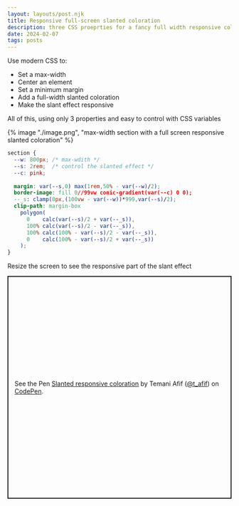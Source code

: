 ```yaml
---
layout: layouts/post.njk
title: Responsive full-screen slanted coloration
description: three CSS proeprties for a fancy full width responsive coloration
date: 2024-02-07
tags: posts
---
```


Use modern CSS to:
* Set a max-width
* Center an element
* Set a minimum margin
* Add a full-width slanted coloration
* Make the slant effect responsive

All of this, using only 3 properties and easy to control with CSS variables 

{% image "./image.png", "max-width section with a full screen responsive slanted coloration" %}

```css
section {
  --w: 800px; /* max-wdith */
  --s: 2rem;  /* control the slanted effect */
  --c: pink;
  
  margin: var(--s,0) max(1rem,50% - var(--w)/2);
  border-image: fill 0//99vw conic-gradient(var(--c) 0 0);
  --_s: clamp(0px,(100vw - var(--w))*999,var(--s)/2);
  clip-path: margin-box
    polygon(
      0    calc(var(--s)/2 + var(--_s)),
      100% calc(var(--s)/2 - var(--_s)),
      100% calc(100% - var(--s)/2 - var(--_s)),
      0    calc(100% - var(--s)/2 + var(--_s))
    );
}
```

Resize the screen to see the responsive part of the slant effect

<p class="codepen" data-height="500" data-default-tab="result" data-slug-hash="jOJpZZb" data-preview="true" data-user="t_afif" style="height: 500px; box-sizing: border-box; display: flex; align-items: center; justify-content: center; border: 2px solid; margin: 1em 0; padding: 1em;">
  <span>See the Pen <a href="https://codepen.io/t_afif/pen/jOJpZZb">
  Slanted responsive coloration</a> by Temani Afif (<a href="https://codepen.io/t_afif">@t_afif</a>)
  on <a href="https://codepen.io">CodePen</a>.</span>
</p>
<script async src="https://cpwebassets.codepen.io/assets/embed/ei.js"></script>